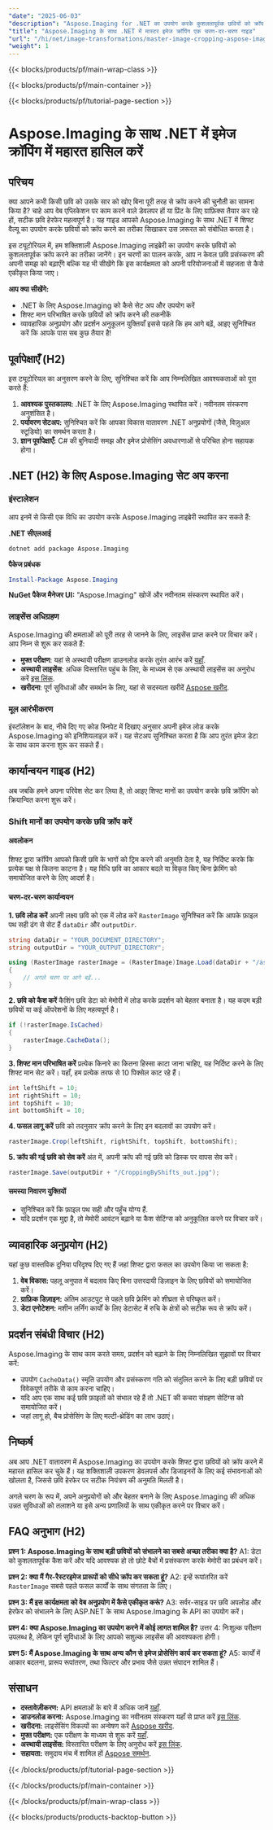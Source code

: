 ```yaml
---
"date": "2025-06-03"
"description": "Aspose.Imaging for .NET का उपयोग करके कुशलतापूर्वक छवियों को क्रॉप करना सीखें। यह मार्गदर्शिका सेटअप, तकनीक और व्यावहारिक अनुप्रयोगों को कवर करती है।"
"title": "Aspose.Imaging के साथ .NET में मास्टर इमेज क्रॉपिंग एक चरण-दर-चरण गाइड"
"url": "/hi/net/image-transformations/master-image-cropping-aspose-imaging-dotnet/"
"weight": 1
---
```


{{< blocks/products/pf/main-wrap-class >}}

{{< blocks/products/pf/main-container >}}

{{< blocks/products/pf/tutorial-page-section >}}
# Aspose.Imaging के साथ .NET में इमेज क्रॉपिंग में महारत हासिल करें

## परिचय
क्या आपने कभी किसी छवि को उसके सार को खोए बिना पूरी तरह से क्रॉप करने की चुनौती का सामना किया है? चाहे आप वेब एप्लिकेशन पर काम करने वाले डेवलपर हों या प्रिंट के लिए ग्राफ़िक्स तैयार कर रहे हों, सटीक छवि हेरफेर महत्वपूर्ण है। यह गाइड आपको Aspose.Imaging के साथ .NET में शिफ्ट वैल्यू का उपयोग करके छवियों को क्रॉप करने का तरीका सिखाकर उस ज़रूरत को संबोधित करता है।

इस ट्यूटोरियल में, हम शक्तिशाली Aspose.Imaging लाइब्रेरी का उपयोग करके छवियों को कुशलतापूर्वक क्रॉप करने का तरीका जानेंगे। इन चरणों का पालन करके, आप न केवल छवि प्रसंस्करण की अपनी समझ को बढ़ाएँगे बल्कि यह भी सीखेंगे कि इस कार्यक्षमता को अपनी परियोजनाओं में सहजता से कैसे एकीकृत किया जाए।

**आप क्या सीखेंगे:**
- .NET के लिए Aspose.Imaging को कैसे सेट अप और उपयोग करें
- शिफ्ट मान परिभाषित करके छवियों को क्रॉप करने की तकनीकें
- व्यावहारिक अनुप्रयोग और प्रदर्शन अनुकूलन युक्तियाँ
इससे पहले कि हम आगे बढ़ें, आइए सुनिश्चित करें कि आपके पास सब कुछ तैयार है!

## पूर्वापेक्षाएँ (H2)
इस ट्यूटोरियल का अनुसरण करने के लिए, सुनिश्चित करें कि आप निम्नलिखित आवश्यकताओं को पूरा करते हैं:

1. **आवश्यक पुस्तकालय:** .NET के लिए Aspose.Imaging स्थापित करें। नवीनतम संस्करण अनुशंसित है।
2. **पर्यावरण सेटअप:** सुनिश्चित करें कि आपका विकास वातावरण .NET अनुप्रयोगों (जैसे, विज़ुअल स्टूडियो) का समर्थन करता है।
3. **ज्ञान पूर्वापेक्षाएँ:** C# की बुनियादी समझ और इमेज प्रोसेसिंग अवधारणाओं से परिचित होना सहायक होगा।

## .NET (H2) के लिए Aspose.Imaging सेट अप करना

### इंस्टालेशन
आप इनमें से किसी एक विधि का उपयोग करके Aspose.Imaging लाइब्रेरी स्थापित कर सकते हैं:

**.NET सीएलआई**
```bash
dotnet add package Aspose.Imaging
```

**पैकेज प्रबंधक**
```powershell
Install-Package Aspose.Imaging
```

**NuGet पैकेज मैनेजर UI:** "Aspose.Imaging" खोजें और नवीनतम संस्करण स्थापित करें।

### लाइसेंस अधिग्रहण
Aspose.Imaging की क्षमताओं को पूरी तरह से जानने के लिए, लाइसेंस प्राप्त करने पर विचार करें। आप निम्न से शुरू कर सकते हैं:
- **मुफ्त परीक्षण**: यहां से अस्थायी परीक्षण डाउनलोड करके तुरंत आरंभ करें [यहाँ](https://releases.aspose.com/imaging/net/).
- **अस्थायी लाइसेंस**: अधिक विस्तारित पहुंच के लिए, के माध्यम से एक अस्थायी लाइसेंस का अनुरोध करें [इस लिंक](https://purchase.aspose.com/temporary-license/).
- **खरीदना**: पूर्ण सुविधाओं और समर्थन के लिए, यहां से सदस्यता खरीदें [Aspose खरीद](https://purchase.aspose.com/buy).

### मूल आरंभीकरण
इंस्टॉलेशन के बाद, नीचे दिए गए कोड स्निपेट में दिखाए अनुसार अपनी इमेज लोड करके Aspose.Imaging को इनिशियलाइज़ करें। यह सेटअप सुनिश्चित करता है कि आप तुरंत इमेज डेटा के साथ काम करना शुरू कर सकते हैं।

## कार्यान्वयन गाइड (H2)
अब जबकि हमने अपना परिवेश सेट कर लिया है, तो आइए शिफ्ट मानों का उपयोग करके छवि क्रॉपिंग को क्रियान्वित करना शुरू करें।

### Shift मानों का उपयोग करके छवि क्रॉप करें
#### अवलोकन
शिफ्ट द्वारा क्रॉपिंग आपको किसी छवि के भागों को ट्रिम करने की अनुमति देता है, यह निर्दिष्ट करके कि प्रत्येक पक्ष से कितना काटना है। यह विधि छवि का आकार बदले या विकृत किए बिना फ़्रेमिंग को समायोजित करने के लिए आदर्श है।

#### चरण-दर-चरण कार्यान्वयन
**1. छवि लोड करें**
अपनी लक्ष्य छवि को एक में लोड करें `RasterImage` सुनिश्चित करें कि आपके फ़ाइल पथ सही ढंग से सेट हैं `dataDir` और `outputDir`.

```csharp
string dataDir = "YOUR_DOCUMENT_DIRECTORY";
string outputDir = "YOUR_OUTPUT_DIRECTORY";

using (RasterImage rasterImage = (RasterImage)Image.Load(dataDir + "/aspose-logo.jpg"))
{
    // अगले चरण पर आगे बढ़ें...
}
```
**2. छवि को कैश करें**
कैशिंग छवि डेटा को मेमोरी में लोड करके प्रदर्शन को बेहतर बनाता है। यह कदम बड़ी छवियों या कई ऑपरेशनों के लिए महत्वपूर्ण है।

```csharp
if (!rasterImage.IsCached)
{
    rasterImage.CacheData();
}
```
**3. शिफ्ट मान परिभाषित करें**
प्रत्येक किनारे का कितना हिस्सा काटा जाना चाहिए, यह निर्दिष्ट करने के लिए शिफ्ट मान सेट करें। यहाँ, हम प्रत्येक तरफ से 10 पिक्सेल काट रहे हैं।

```csharp
int leftShift = 10;
int rightShift = 10;
int topShift = 10;
int bottomShift = 10;
```
**4. फसल लागू करें**
छवि को तदनुसार क्रॉप करने के लिए इन बदलावों का उपयोग करें।

```csharp
rasterImage.Crop(leftShift, rightShift, topShift, bottomShift);
```
**5. क्रॉप की गई छवि को सेव करें**
अंत में, अपनी क्रॉप की गई छवि को डिस्क पर वापस सेव करें।

```csharp
rasterImage.Save(outputDir + "/CroppingByShifts_out.jpg");
```
#### समस्या निवारण युक्तियों
- सुनिश्चित करें कि फ़ाइल पथ सही और पहुँच योग्य हैं.
- यदि प्रदर्शन एक मुद्दा है, तो मेमोरी आवंटन बढ़ाने या कैश सेटिंग्स को अनुकूलित करने पर विचार करें।

## व्यावहारिक अनुप्रयोग (H2)
यहां कुछ वास्तविक दुनिया परिदृश्य दिए गए हैं जहां शिफ्ट द्वारा फसल का उपयोग किया जा सकता है:
1. **वेब विकास:** पहलू अनुपात में बदलाव किए बिना उत्तरदायी डिज़ाइन के लिए छवियों को समायोजित करें।
2. **ग्राफ़िक डिज़ाइन:** अंतिम आउटपुट से पहले छवि फ़्रेमिंग को शीघ्रता से परिष्कृत करें।
3. **डेटा एनोटेशन:** मशीन लर्निंग कार्यों के लिए डेटासेट में रुचि के क्षेत्रों को सटीक रूप से क्रॉप करें।

## प्रदर्शन संबंधी विचार (H2)
Aspose.Imaging के साथ काम करते समय, प्रदर्शन को बढ़ाने के लिए निम्नलिखित सुझावों पर विचार करें:
- उपयोग `CacheData()` स्मृति उपयोग और प्रसंस्करण गति को संतुलित करने के लिए बड़ी छवियों पर विवेकपूर्ण तरीके से काम करना चाहिए।
- यदि आप एक साथ कई छवि फ़ाइलों को संभाल रहे हैं तो .NET की कचरा संग्रहण सेटिंग्स को समायोजित करें।
- जहां लागू हो, बैच प्रोसेसिंग के लिए मल्टी-थ्रेडिंग का लाभ उठाएं।

## निष्कर्ष
अब आप .NET वातावरण में Aspose.Imaging का उपयोग करके शिफ्ट द्वारा छवियों को क्रॉप करने में महारत हासिल कर चुके हैं। यह शक्तिशाली उपकरण डेवलपर्स और डिजाइनरों के लिए कई संभावनाओं को खोलता है, जिससे छवि हेरफेर पर सटीक नियंत्रण की अनुमति मिलती है।

अगले चरण के रूप में, अपने अनुप्रयोगों को और बेहतर बनाने के लिए Aspose.Imaging की अधिक उन्नत सुविधाओं को तलाशने या इसे अन्य प्रणालियों के साथ एकीकृत करने पर विचार करें।

## FAQ अनुभाग (H2)
**प्रश्न 1: Aspose.Imaging के साथ बड़ी छवियों को संभालने का सबसे अच्छा तरीका क्या है?**
A1: डेटा को कुशलतापूर्वक कैश करें और यदि आवश्यक हो तो छोटे बैचों में प्रसंस्करण करके मेमोरी का प्रबंधन करें।

**प्रश्न 2: क्या मैं गैर-रैस्टरइमेज प्रारूपों को सीधे क्रॉप कर सकता हूं?**
A2: इन्हें रूपांतरित करें `RasterImage` सबसे पहले फसल कार्यों के साथ संगतता के लिए।

**प्रश्न 3: मैं इस कार्यक्षमता को वेब अनुप्रयोग में कैसे एकीकृत करूं?**
A3: सर्वर-साइड पर छवि अपलोड और हेरफेर को संभालने के लिए ASP.NET के साथ Aspose.Imaging के API का उपयोग करें।

**प्रश्न 4: क्या Aspose.Imaging का उपयोग करने में कोई लागत शामिल है?**
उत्तर 4: निःशुल्क परीक्षण उपलब्ध है, लेकिन पूर्ण सुविधाओं के लिए आपको सशुल्क लाइसेंस की आवश्यकता होगी।

**प्रश्न 5: मैं Aspose.Imaging के साथ अन्य कौन से इमेज प्रोसेसिंग कार्य कर सकता हूं?**
A5: कार्यों में आकार बदलना, प्रारूप रूपांतरण, तथा फिल्टर और प्रभाव जैसे उन्नत संपादन शामिल हैं।

## संसाधन
- **दस्तावेज़ीकरण:** API क्षमताओं के बारे में अधिक जानें [यहाँ](https://reference.aspose.com/imaging/net/).
- **डाउनलोड करना:** Aspose.Imaging का नवीनतम संस्करण यहाँ से प्राप्त करें [इस लिंक](https://releases.aspose.com/imaging/net/).
- **खरीदना:** लाइसेंसिंग विकल्पों का अन्वेषण करें [Aspose खरीद](https://purchase.aspose.com/buy).
- **मुफ्त परीक्षण:** एक परीक्षण के माध्यम से शुरू करें [यहाँ](https://releases.aspose.com/imaging/net/).
- **अस्थायी लाइसेंस:** विस्तारित परीक्षण के लिए अनुरोध करें [इस लिंक](https://purchase.aspose.com/temporary-license/).
- **सहायता:** समुदाय मंच में शामिल हों [Aspose समर्थन](https://forum.aspose.com/c/imaging/10).

{{< /blocks/products/pf/tutorial-page-section >}}

{{< /blocks/products/pf/main-container >}}

{{< /blocks/products/pf/main-wrap-class >}}

{{< blocks/products/products-backtop-button >}}